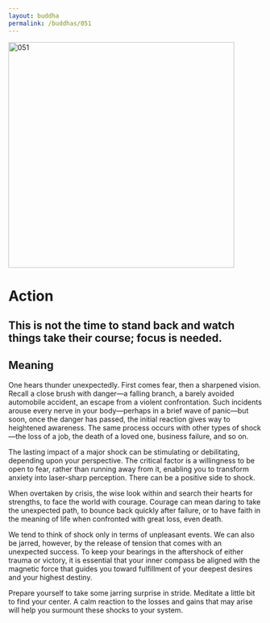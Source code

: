 ```yaml
---
layout: buddha
permalink: /buddhas/051
---
```


<div class="uk-text-center">
<img src="{{"/assets/img/buddhas/buddha-051.jpg" | relative_url}}" alt="051"  width="448" height="448"></div>

# Action

## This is not the time to stand back and watch things take their course; focus is needed.

## Meaning

One hears thunder unexpectedly. First comes fear, then a sharpened vision. Recall a close brush with danger—a falling branch, a barely avoided automobile accident, an escape from a violent confrontation. Such incidents arouse every nerve in your body—perhaps in a brief wave of panic—but soon, once the danger has passed, the initial reaction gives way to heightened awareness. The same process occurs with other types of shock—the loss of a job, the death of a loved one, business failure, and so on.

The lasting impact of a major shock can be stimulating or debilitating, depending upon your perspective. The critical factor is a willingness to be open to fear, rather than running away from it, enabling you to transform anxiety into laser-sharp perception. There can be a positive side to shock.

When overtaken by crisis, the wise look within and search their hearts for strengths, to face the world with courage. Courage can mean daring to take the unexpected path, to bounce back quickly after failure, or to have faith in the meaning of life when confronted with great loss, even death.

We tend to think of shock only in terms of unpleasant events. We can also be jarred, however, by the release of tension that comes with an unexpected success. To keep your bearings in the aftershock of either trauma or victory, it is essential that your inner compass be aligned with the magnetic force that guides you toward fulfillment of your deepest desires and your highest destiny.

Prepare yourself to take some jarring surprise in stride. Meditate a little bit to find your center. A calm reaction to the losses and gains that may arise will help you surmount these shocks to your system.
